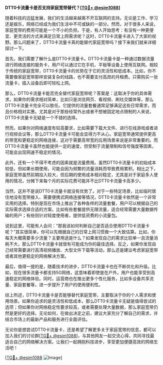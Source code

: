 **DTT0卡流量卡是否支持家庭宽带替代？[[TG💪+ @esim1088](https://t.me/s/esim1088)]**

随着科技的迅猛发展，我们的生活越来越离不开互联网的支持。无论是工作、学习还是娱乐，网络已经成为我们生活中不可或缺的一部分。然而，对于很多人来说，家庭宽带的费用可能是一个不小的负担。于是，有人开始思考：有没有一种更便宜、更灵活的方式来满足日常上网需求呢？这时，DTT0卡流量卡进入了大家的视野。那么问题来了，DTT0卡流量卡真的能替代家庭宽带吗？接下来我们就来详细探讨一下。

首先，我们需要了解什么是DTT0卡流量卡。DTT0卡流量卡是一种通过数据流量进行网络连接的服务卡，用户可以通过它在手机、平板等设备上使用互联网。相较于传统的家庭宽带，DTT0卡流量卡的优势在于它的灵活性和低成本。比如，你不需要像家庭宽带那样安装复杂的线路，也不需要支付高昂的月租费。只需购买一张流量卡，插入设备后即可轻松上网。

那么，DTT0卡流量卡能否完全替代家庭宽带呢？答案是：这取决于你的具体需求。如果你的需求相对简单，比如只是浏览网页、看视频、刷社交媒体等，那么DTT0卡流量卡完全可以胜任。它提供的流量套餐通常足够满足这些日常需求，而且价格相对实惠。尤其是对于那些经常外出或者不想被固定地点限制的人来说，DTT0卡流量卡无疑是一个不错的选择。

然而，如果你对网络速度有较高要求，比如需要下载大文件、进行在线游戏或者进行视频会议等，那么DTT0卡流量卡可能会显得力不从心。家庭宽带通常提供更高的带宽和更稳定的网络连接，这对于需要高带宽的应用场景来说是非常重要的。而DTT0卡流量卡虽然也能提供一定的速度，但受制于流量限制和信号强度等因素，可能会出现网速不稳定的情况。

此外，还有一个不得不考虑的因素就是流量费用。虽然DTT0卡流量卡的初始成本较低，但如果长期使用，可能会因为频繁的流量消耗而导致费用累积。相比之下，家庭宽带虽然前期投入较大，但后期的使用成本相对稳定，尤其是对于家庭多人使用的情况，分摊下来每个月的实际花费可能并不比DTT0卡流量卡高多少。

当然，这并不是说DTT0卡流量卡就没有优势了。对于一些特定场景，比如临时居住地没有宽带接入、需要便携式网络连接等情况，DTT0卡流量卡依然是一个非常实用的选择。特别是现在市场上推出了各种各样的流量套餐，用户可以根据自己的实际需求选择合适的方案。比如有些套餐提供无限流量，适合经常需要大量数据传输的用户；有些则针对轻度使用者，提供低资费的小流量包。

说到这里，可能有人会问：“那我该如何判断自己是否适合使用DTT0卡流量卡呢？”其实很简单，你可以先根据自己的日常上网习惯做一个大致估算。比如，你每天大概需要多少流量？主要用途是什么？如果发现自己的需求比较单一且流量消耗不大，那么DTT0卡流量卡就很有可能成为你的最佳选择。反之，如果你发现自己经常需要进行高清视频播放、大型文件下载等活动，那么还是建议考虑家庭宽带或者其他更稳定的网络解决方案。

最后，值得一提的是，随着技术的进步，DTT0卡流量卡也在不断优化和升级。比如，现在很多流量卡都支持5G网络，这意味着即使是在户外，用户也能享受到高速稳定的网络体验。同时，运营商也在推出更多个性化服务，比如多设备共享流量、家庭套餐等，进一步提升了用户的使用便利性。

综上所述，DTT0卡流量卡是否能够替代家庭宽带，主要取决于你的个人需求和使用场景。如果你追求的是灵活性和低成本，那么DTT0卡流量卡无疑是值得尝试的选项；但如果你对网络稳定性要求较高，或者需要处理大量数据，那么家庭宽带仍然是更好的选择。无论如何，在做出决定之前，建议大家充分了解自己的需求，并结合市场上的最新产品和服务进行全面评估。

无论你是想尝试DTT0卡流量卡，还是希望了解更多关于家庭宽带的信息，都可以加入我们的讨论群[[TG💪+ @esim1088](https://t.me/s/esim1088)]，与其他网友一起交流心得，共同寻找最适合自己的网络解决方案。让我们一起拥抱科技进步，享受更加便捷高效的网络生活吧！

[[TG💪+ @esim1088](https://t.me/s/esim1088) ![Image](https://i.postimg.cc/4NQfJmqS/Snipaste-2025-05-13-00-14-12.png)]